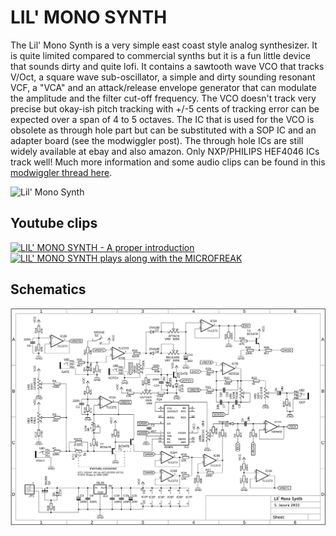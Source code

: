 # LIL' MONO SYNTH

The Lil' Mono Synth is a very simple east coast style analog synthesizer. It is quite limited compared to commercial synths but it is a fun little device that sounds dirty and quite lofi.
It contains a sawtooth wave VCO that tracks V/Oct, a square wave sub-oscillator, a simple and dirty sounding resonant VCF, a "VCA" and an attack/release envelope generator
that can modulate the amplitude and the filter cut-off frequency.
The VCO doesn't track very precise but okay-ish pitch tracking with +/-5 cents of tracking error can be expected over a span of 4 to 5 octaves. The IC that is used for the VCO is obsolete as through hole part
but can be substituted with a SOP IC and an adapter board (see the modwiggler post). The through hole ICs are still widely available at ebay and also amazon. Only NXP/PHILIPS HEF4046 ICs track well!
Much more information and some audio clips can be found in this [modwiggler thread here](https://modwiggler.com/forum/viewtopic.php?p=3491112#p3491112).

![Lil' Mono Synth](https://github.com/diysynth/STANDALONE-DEVICES/blob/main/LIL'-MONO-SYNTH/Images/lilmono.jpg)

## Youtube clips
[![LIL' MONO SYNTH - A proper introduction](https://img.youtube.com/vi/ZHqnTGapEso/hqdefault.jpg)](https://www.youtube.com/watch?v=ZHqnTGapEso)
[![LIL' MONO SYNTH plays along with the MICROFREAK](https://img.youtube.com/vi/dz-d9Gt5xwY/hqdefault.jpg)](https://www.youtube.com/watch?v=dz-d9Gt5xwY)

## Schematics
![Lil' Mono Synth Schematic](https://github.com/diysynth/STANDALONE-DEVICES/blob/main/LIL'-MONO-SYNTH/LilMonoSchematic.png)
